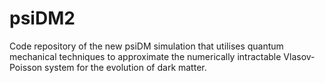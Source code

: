 # psiDM2

Code repository of the new psiDM simulation that utilises quantum mechanical techniques to approximate the numerically intractable Vlasov-Poisson system for the evolution of dark matter.